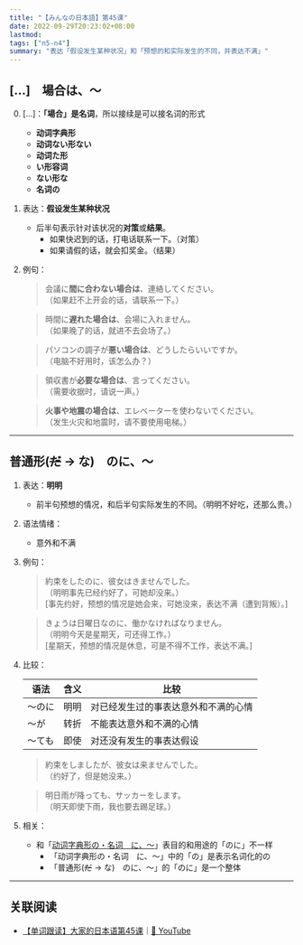 ```yaml
---
title: "【みんなの日本語】第45课"
date: 2022-09-29T20:23:02+08:00
lastmod: 
tags: ["n5-n4"]
summary: "表达「假设发生某种状况」和「预想的和实际发生的不同，并表达不满」"
---
```


## [...]　場合は、〜
0. [...]：**「場合」是名词**，所以接续是可以接名词的形式
	- **动词字典形**
	- **动词ない形ない**
	- **动词た形**
	- **い形容词**
	- **ない形な**
	- **名词の**
1. 表达：**假设发生某种状况**
	- 后半句表示针对该状况的**对策**或**结果**。
		- 如果快迟到的话，打电话联系一下。（对策）
		- 如果请假的话，就会扣奖金。（结果）
2. 例句：

    > 会議に**間に合わない場合は**、連絡してください。  
     （如果赶不上开会的话，请联系一下。）

    > 時間に**遅れた場合は**、会場に入れません。  
     （如果晚了的话，就进不去会场了。）

    > パソコンの調子が**悪い場合は**、どうしたらいいですか。  
     （电脑不好用时，该怎么办？）

    > 領収書が**必要な場合は**、言ってください。  
     （需要收据时，请说一声。）

    > **火事や地震の場合は**、エレベーターを使わないでください。  
     （发生火灾和地震时，请不要使用电梯。）

---
## 普通形(~~だ~~ → な)　のに、〜
1. 表达：**明明**
	- 前半句预想的情况，和后半句实际发生的不同。（明明不好吃，还那么贵。）
2. 语法情绪：
	- 意外和不满
3. 例句：
    > 約束をしたのに、彼女はきませんでした。  
     （明明事先已经约好了，可她却没来。）  
      [事先约好，预想的情况是她会来，可她没来，表达不满（遭到背叛）。]

    > きょうは日曜日なのに、働かなければなりません。  
     （明明今天是星期天，可还得工作。）  
      [星期天，预想的情况是休息，可是不得不工作，表达不满。]

4. 比较：

    | 语法 | 含义 | 比较 |
    | --- | --- | --- |
    | 〜のに | 明明 | 对已经发生过的事表达意外和不满的心情 |
    | 〜が | 转折 | 不能表达意外和不满的心情|
    | 〜ても | 即使 | 对还没有发生的事表达假设 |

    > 約束をしましたが、彼女は来ませんでした。  
     （约好了，但是她没来。）

    > 明日雨が降っても、サッカーをします。  
     （明天即使下雨，我也要去踢足球。）

4. 相关：
	- 和「[动词字典形の・名词　に、〜](/minnano/42/#动词字典形の名词に)」表目的和用途的「のに」不一样
		- 「动词字典形の・名词　に、〜」中的「の」是表示名词化的の
		- 「普通形(~~だ~~ → な)　のに、〜」的「のに」是一个整体

---
## 关联阅读
- [【单词跟读】大家的日本语第45课](https://www.bilibili.com/video/BV1G34y1e7RA?p=45)｜[🔗 YouTube](https://youtu.be/HcssL76pvYo)